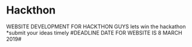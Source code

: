 # Hackthon
WEBSITE DEVELOPMENT FOR HACKTHON
GUYS lets win the hackathon 
*submit your ideas timely
#DEADLINE DATE FOR WEBSITE IS 8 MARCH 2019#
